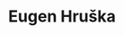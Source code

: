 ---
layout: page
title: Eugen Hruška
description: Principal Investigator <br>academic assistant<br>(tenure track) Click to show CV.
img: assets/img/Hruska.jpg
importance: 11
category: current
redirect: /assets/pdf/Hruska-CV.pdf
---